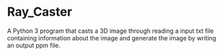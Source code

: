 # Ray_Caster
A Python 3 program that casts a 3D image through reading a input txt file containing information about the image and generate the image by writing an output ppm file.
